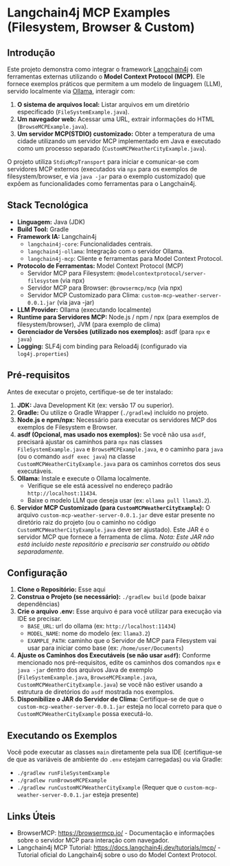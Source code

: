 # Langchain4j MCP Examples (Filesystem, Browser & Custom)

## Introdução

Este projeto demonstra como integrar o framework [Langchain4j](https://github.com/langchain4j/langchain4j) com ferramentas externas utilizando o **Model Context Protocol (MCP)**. Ele fornece exemplos práticos que permitem a um modelo de linguagem (LLM), servido localmente via [Ollama](https://ollama.com/), interagir com:

1.  **O sistema de arquivos local:** Listar arquivos em um diretório especificado (`FileSystemExample.java`).
2.  **Um navegador web:** Acessar uma URL, extrair informações do HTML (`BrowseMCPExample.java`).
3.  **Um servidor MCP(STDIO) customizado:** Obter a temperatura de uma cidade utilizando um servidor MCP implementado em Java e executado como um processo separado (`CustomMCPWeatherCityExample.java`).

O projeto utiliza `StdioMcpTransport` para iniciar e comunicar-se com servidores MCP externos (executados via `npx` para os exemplos de filesystem/browser, e via `java -jar` para o exemplo customizado) que expõem as funcionalidades como ferramentas para o Langchain4j.

## Stack Tecnológica

*   **Linguagem:** Java (JDK)
*   **Build Tool:** Gradle
*   **Framework IA:** Langchain4j
    *   `langchain4j-core`: Funcionalidades centrais.
    *   `langchain4j-ollama`: Integração com o servidor Ollama.
    *   `langchain4j-mcp`: Cliente e ferramentas para Model Context Protocol.
*   **Protocolo de Ferramentas:** Model Context Protocol (MCP)
    *   Servidor MCP para Filesystem: `@modelcontextprotocol/server-filesystem` (via npx)
    *   Servidor MCP para Browser: `@browsermcp/mcp` (via npx)
    *   Servidor MCP Customizado para Clima: `custom-mcp-weather-server-0.0.1.jar` (via java -jar)
*   **LLM Provider:** Ollama (executando localmente)
*   **Runtime para Servidores MCP:** Node.js / npm / npx (para exemplos de filesystem/browser), JVM (para exemplo de clima)
*   **Gerenciador de Versões (utilizado nos exemplos):** asdf (para `npx` e `java`)
*   **Logging:** SLF4j com binding para Reload4j (configurado via `log4j.properties`)

## Pré-requisitos

Antes de executar o projeto, certifique-se de ter instalado:

1.  **JDK:** Java Development Kit (ex: versão 17 ou superior).
2.  **Gradle:** Ou utilize o Gradle Wrapper (`./gradlew`) incluído no projeto.
3.  **Node.js e npm/npx:** Necessário para executar os servidores MCP dos exemplos de Filesystem e Browser.
4.  **asdf (Opcional, mas usado nos exemplos):** Se você não usa `asdf`, precisará ajustar os caminhos para `npx` nas classes `FileSystemExample.java` e `BrowseMCPExample.java`, e o caminho para `java` (ou o comando `asdf exec java`) na classe `CustomMCPWeatherCityExample.java` para os caminhos corretos dos seus executáveis.
5.  **Ollama:** Instale e execute o Ollama localmente.
    *   Verifique se ele está acessível no endereço padrão `http://localhost:11434`.
    *   Baixe o modelo LLM que deseja usar (ex: `ollama pull llama3.2`).
6.  **Servidor MCP Customizado (para `CustomMCPWeatherCityExample`):** O arquivo `custom-mcp-weather-server-0.0.1.jar` deve estar presente no diretório raiz do projeto (ou o caminho no código `CustomMCPWeatherCityExample.java` deve ser ajustado). Este JAR é o servidor MCP que fornece a ferramenta de clima. *Nota: Este JAR não está incluído neste repositório e precisaria ser construído ou obtido separadamente.*

## Configuração

1.  **Clone o Repositório:** Esse aqui
2.  **Construa o Projeto (se necessário):** `./gradlew build` (pode baixar dependências)
3.  **Crie o arquivo .env:** Esse arquivo é para você utilizar para execução via IDE se precisar.
    *   `BASE_URL`: url do ollama (ex: `http://localhost:11434`)
    *   `MODEL_NAME`: nome do modelo (ex: `llama3.2`)
    *   `EXAMPLE_PATH`: caminho que o Servidor de MCP para Filesystem vai usar para iniciar como base (ex: `/home/user/Documents`)
4.  **Ajuste os Caminhos dos Executáveis (se não usar `asdf`):** Conforme mencionado nos pré-requisitos, edite os caminhos dos comandos `npx` e `java -jar` dentro dos arquivos Java de exemplo (`FileSystemExample.java`, `BrowseMCPExample.java`, `CustomMCPWeatherCityExample.java`) se você não estiver usando a estrutura de diretórios do `asdf` mostrada nos exemplos.
5.  **Disponibilize o JAR do Servidor de Clima:** Certifique-se de que o `custom-mcp-weather-server-0.0.1.jar` esteja no local correto para que o `CustomMCPWeatherCityExample` possa executá-lo.

## Executando os Exemplos

Você pode executar as classes `main` diretamente pela sua IDE (certifique-se de que as variáveis de ambiente do `.env` estejam carregadas) ou via Gradle:

*   `./gradlew runFileSystemExample`
*   `./gradlew runBrowseMCPExample`
*   `./gradlew runCustomMCPWeatherCityExample` (Requer que o `custom-mcp-weather-server-0.0.1.jar` esteja presente)

## Links Úteis
* BrowserMCP: https://browsermcp.io/ - Documentação e informações sobre o servidor MCP para interação com navegador.
* Langchain4j MCP Tutorial: https://docs.langchain4j.dev/tutorials/mcp/ - Tutorial oficial do Langchain4j sobre o uso do Model Context Protocol.